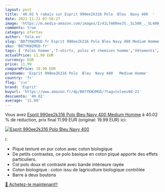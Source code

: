 ```yaml
---
layout: post
title: '40.02 % rabais sur Esprit 990ee2k316 Polo  Bleu  Navy 400  '
date: 2021-11-21 07:58:27
image: 'https://m.media-amazon.com/images/I/41L7m80eeJS._SL500_._SL400_.jpg'
comments: true
category: ofertas
author: 'tole.es'
slug: 'B07YKW2MGD-fr Esprit 990ee2k316 Polo Bleu Navy 400 Medium Homme'
sku: 'B07YKW2MGD-fr'
tags: [ 'Polos homme','T-shirts, polos et chemises homme','Vêtements','Vêtements homme','esprit', ]
actualPrice: 11.99 EUR
currency: EUR
price: 11.99
comparePrice: 19.99 EUR
prodname: 'Esprit 990ee2k316 Polo  Bleu  Navy 400   Medium Homme'
country: 'fr'
flag: '🇫🇷'
brand: 'Esprit'
buyurl: 'https://www.amazon.fr/dp/B07YKW2MGD/?tag=tolees0d-21'
descuento: '40.02'
average: '11.99'
---
```


Vous avez [Esprit 990ee2k316 Polo  Bleu  Navy 400   Medium Homme](https://www.amazon.fr/dp/B07YKW2MGD/?tag=tolees0d-21)  à  40.02 % de réduction, prix final  11.99 EUR (original: 19.99 EUR) ici:

[![Esprit 990ee2k316 Polo  Bleu  Navy 400  ](https://m.media-amazon.com/images/I/41L7m80eeJS._SL500_._SL400_.jpg)](https://www.amazon.fr/dp/B07YKW2MGD/?tag=tolees0d-21)

ℹ️:

- Piqué texturé en pur coton avec coton biologique
- De petits contrastes, ce polo basique en coton piqué apporte des effets particuliers.
- Col polo doux et contrasté avec bande intérieure rayée
- Coton biologique : coton issu de lagriculture biologique contrôlée
- Barre à deux boutons

[🛒 Achetez-le maintenant!!](https://www.amazon.fr/dp/B07YKW2MGD/?tag=tolees0d-21)
